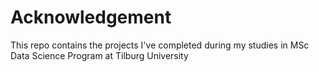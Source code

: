 # Acknowledgement
This repo contains the projects I've completed during my studies in MSc Data Science Program at Tilburg University
